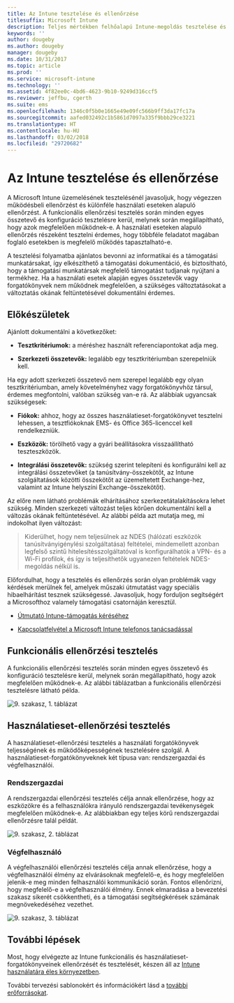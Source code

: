 ```yaml
---
title: Az Intune tesztelése és ellenőrzése
titlesuffix: Microsoft Intune
description: Teljes mértékben felhőalapú Intune-megoldás tesztelése és ellenőrzése saját környezetben.
keywords: ''
author: dougeby
ms.author: dougeby
manager: dougeby
ms.date: 10/31/2017
ms.topic: article
ms.prod: ''
ms.service: microsoft-intune
ms.technology: ''
ms.assetid: 4f82ee0c-4bd6-4623-9b10-9249d316ccf5
ms.reviewer: jeffbu, cgerth
ms.suite: ems
ms.openlocfilehash: 1346c0f5b0e1665e49e09fc566b9ff3da17fc17a
ms.sourcegitcommit: aafed032492c1b5861d7097a335f9bbb29ce3221
ms.translationtype: HT
ms.contentlocale: hu-HU
ms.lasthandoff: 03/02/2018
ms.locfileid: "29720682"
---
```

# <a name="intune-testing-and-validation"></a>Az Intune tesztelése és ellenőrzése

A Microsoft Intune üzemelésének tesztelésénél javasoljuk, hogy végezzen működésbeli ellenőrzést és különféle használati eseteken alapuló ellenőrzést. A funkcionális ellenőrzési tesztelés során minden egyes összetevő és konfiguráció tesztelésre kerül, melynek során megállapítható, hogy azok megfelelően működnek-e. A használati eseteken alapuló ellenőrzés részeként tesztelni érdemes, hogy többféle feladatot magában foglaló esetekben is megfelelő működés tapasztalható-e. 

A tesztelési folyamatba ajánlatos bevonni az informatikai és a támogatási munkatársakat, így elkészíthető a támogatási dokumentáció, és biztosítható, hogy a támogatási munkatársak megfelelő támogatást tudjanak nyújtani a termékhez. Ha a használati esetek alapján egyes összetevők vagy forgatókönyvek nem működnek megfelelően, a szükséges változtatásokat a változtatás okának feltüntetésével dokumentálni érdemes.

## <a name="before-you-begin"></a>Előkészületek

Ajánlott dokumentálni a következőket:

-   **Tesztkritériumok:** a méréshez használt referenciapontokat adja meg.

-   **Szerkezeti összetevők:** legalább egy tesztkritériumban szerepelniük kell.

Ha egy adott szerkezeti összetevő nem szerepel legalább egy olyan tesztkritériumban, amely követelményhez vagy forgatókönyvhöz társul, érdemes megfontolni, valóban szükség van-e rá. Az alábbiak ugyancsak szükségesek:

-   **Fiókok:** ahhoz, hogy az összes használatieset-forgatókönyvet tesztelni lehessen, a tesztfiókoknak EMS- és Office 365-licenccel kell rendelkezniük.

-   **Eszközök:** törölhető vagy a gyári beállításokra visszaállítható teszteszközök.

-   **Integrálási összetevők:** szükség szerint telepíteni és konfigurálni kell az integrálási összetevőket (a tanúsítvány-összekötőt, az Intune szolgáltatások közötti összekötőt az üzemeltetett Exchange-hez, valamint az Intune helyszíni Exchange-összekötőt).

Az előre nem látható problémák elhárításához szerkezetátalakításokra lehet szükség. Minden szerkezeti változást teljes körűen dokumentálni kell a változás okának feltüntetésével. Az alábbi példa azt mutatja meg, mi indokolhat ilyen változást:

<blockquote>Kiderülhet, hogy nem teljesülnek az NDES (hálózati eszközök tanúsítványigénylési szolgáltatása) feltételei, mindemellett azonban legfelső szintű hitelesítésszolgáltatóval is konfigurálhatók a VPN- és a Wi-Fi profilok, és így is teljesíthetők ugyanezen feltételek NDES-megoldás nélkül is.</blockquote>

Előfordulhat, hogy a tesztelés és ellenőrzés során olyan problémák vagy kérdések merülnek fel, amelyek műszaki útmutatást vagy speciális hibaelhárítást tesznek szükségessé. Javasoljuk, hogy forduljon segítségért a Microsofthoz valamely támogatási csatornáján keresztül.

-   [Útmutató Intune-támogatás kéréséhez](get-support.md)

-   [Kapcsolatfelvétel a Microsoft Intune telefonos tanácsadással](/intune-classic/troubleshoot/contact-assisted-phone-support-for-microsoft-intune)

## <a name="functional-validation-testing"></a>Funkcionális ellenőrzési tesztelés

A funkcionális ellenőrzési tesztelés során minden egyes összetevő és konfiguráció tesztelésre kerül, melynek során megállapítható, hogy azok megfelelően működnek-e. Az alábbi táblázatban a funkcionális ellenőrzési tesztelésre látható példa.

![9. szakasz, 1. táblázat](./media/section-9-image-1-table.PNG)

## <a name="use-case-validation-testing"></a>Használatieset-ellenőrzési tesztelés

A használatieset-ellenőrzési tesztelés a használati forgatókönyvek teljességének és működőképességének tesztelésére szolgál. A használatieset-forgatókönyveknek két típusa van: rendszergazdai és végfelhasználói.

### <a name="it-admin"></a>Rendszergazdai

A rendszergazdai ellenőrzési tesztelés célja annak ellenőrzése, hogy az eszközökre és a felhasználókra irányuló rendszergazdai tevékenységek megfelelően működnek-e. Az alábbiakban egy teljes körű rendszergazdai ellenőrzésre talál példát.

![9. szakasz, 2. táblázat](./media/section-9-image-2-table.PNG)

### <a name="end-user"></a>Végfelhasználó

A végfelhasználói ellenőrzési tesztelés célja annak ellenőrzése, hogy a végfelhasználói élmény az elvárásoknak megfelelő-e, és hogy megfelelően jelenik-e meg minden felhasználói kommunikáció során. Fontos ellenőrizni, hogy megfelelő-e a végfelhasználói élmény. Ennek elmaradása a bevezetési szakasz sikerét csökkentheti, és a támogatási segítségkérések számának megnövekedéséhez vezethet.

![9. szakasz, 3. táblázat](./media/section-9-image-3-table.PNG)

## <a name="next-steps"></a>További lépések

Most, hogy elvégezte az Intune funkcionális és használatieset-forgatókönyveinek ellenőrzését és tesztelését, készen áll az [Intune használatára éles környezetben](planning-guide-rollout-plan.md).

További tervezési sablonokért és információkért lásd a [további erőforrásokat](planning-guide-resources.md).
